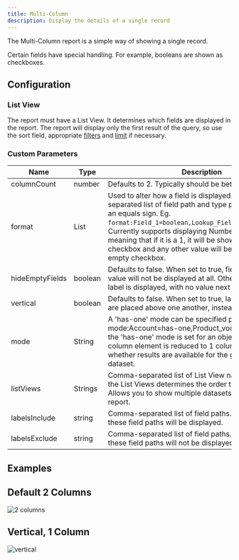 ```yaml
---
title: Multi-Column
description: Display the details of a single record
---
```


The Multi-Column report is a simple way of showing a single record.

Certain fields have special handling. For example, booleans are shown as checkboxes.

## Configuration

### List View

The report must have a List View. It determines which fields are displayed in the report. The report will display only the first result of the query, so use the sort field, appropriate [filters](/references/custom-parameters-list-view#filters) and [limit](/references/custom-parameters-list-view#limit) if necessary.

### Custom Parameters

| Name                | Type  | Description |
|---------------------|-------|-------------|
| columnCount | number | Defaults to 2. Typically should be between 1 and 4. |
| format | List | Used to alter how a field is displayed. It is a comma-separated list of field path and type pairs, separated by an equals sign. Eg. `format:Field_1=boolean,Lookup_Field.Field_2=boolean`. Currently supports displaying Numbers as Booleans, meaning that if it is a 1, it will be shown as a checked checkbox and any other value will be shown as an empty checkbox. |
| hideEmptyFields | boolean | Defaults to false. When set to true, fields that have no value will not be displayed at all. Otherwise, the field label is displayed, with no value next to it. |
| vertical | boolean | Defaults to false. When set to true, labels and values are placed above one another, instead of side-by-side. |
| mode | String | A 'has-one' mode can be specified per object. i.e. mode:Account=has-one,Product_vod__c=has-one. If the 'has-one' mode is set for an object, the multi column element is reduced to 1 column showing whether results are available for the given object dataset. |
| listViews | Strings | Comma-separated list of List View names. The order of the List Views determines the order they are shown in. Allows you to show multiple datasets in the same report. | 
| labelsInclude | string | Comma-separated list of field paths. Only the labels for these field paths will be displayed. |
| labelsExclude | string | Comma-separated list of field paths. The labels for these field paths will not be displayed. |

## Examples

## Default 2 Columns

![2 columns](/static/img/report-multi-column-2-column.png "2 columns")

## Vertical, 1 Column

![vertical](/static/img/report-multi-column-vertical.png "vertical")
